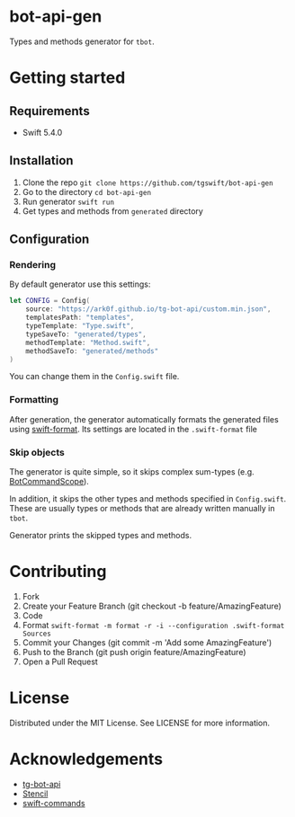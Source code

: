 # bot-api-gen

Types and methods generator for `tbot`.

# Getting started

## Requirements

- Swift 5.4.0

## Installation

1. Clone the repo
`git clone https://github.com/tgswift/bot-api-gen`
1. Go to the directory
`cd bot-api-gen`
1. Run generator
`swift run`
1. Get types and methods from `generated` directory

## Configuration

### Rendering
By default generator use this settings:
```swift
let CONFIG = Config(
    source: "https://ark0f.github.io/tg-bot-api/custom.min.json",
    templatesPath: "templates",
    typeTemplate: "Type.swift",
    typeSaveTo: "generated/types",
    methodTemplate: "Method.swift",
    methodSaveTo: "generated/methods"
)
```
You can change them in the `Config.swift` file.

### Formatting
After generation, the generator automatically formats the generated files using [swift-format](https://github.com/apple/swift-format). Its settings are located in the `.swift-format` file

### Skip objects
The generator is quite simple, so it skips complex sum-types (e.g. [BotCommandScope](https://core.telegram.org/bots/api#botcommandscope)). 

In addition, it skips the other types and methods specified in `Config.swift`. These are usually types or methods that are already written manually in `tbot`.

Generator prints the skipped types and methods.

# Contributing
1. Fork
1. Create your Feature Branch (git checkout -b feature/AmazingFeature)
1. Code
1. Format `swift-format -m format -r -i --configuration .swift-format Sources`
1. Commit your Changes (git commit -m 'Add some AmazingFeature')
1. Push to the Branch (git push origin feature/AmazingFeature)
1. Open a Pull Request

# License
Distributed under the MIT License. See LICENSE for more information.

# Acknowledgements
- [tg-bot-api](https://github.com/ark0f/tg-bot-api)
- [Stencil](https://github.com/stencilproject/Stencil)
- [swift-commands](https://github.com/qiuzhifei/swift-commands)
